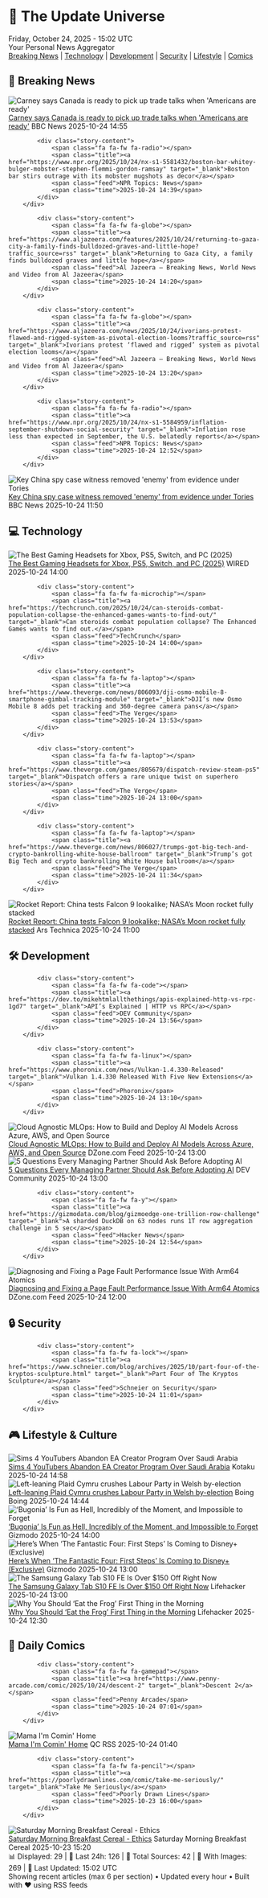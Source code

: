 <!-- Processing 54 RSS feeds at 2025-10-24 15:01:58 UTC -->
<!-- Processing: Dilbert -->
<!-- Processing: Dinosaur Comics -->
<!-- Processing: CNN Top Stories -->
<!-- Processing: CNN Breaking News -->
<!-- Processing: BBC World News -->
<!-- Processing: BBC Breaking News -->
<!-- Processing: Al Jazeera Breaking News -->
<!-- Processing: NPR News -->
<!-- Processing: CBC News -->
<!-- Error processing https://rss.cbc.ca/lineup/topstories.xml: The read operation timed out -->
<!-- Processing: Reuters Top News -->
<!-- Processing: Guardian World News -->
<!-- Processing: WIRED -->
<!-- Processing: Slashdot -->
<!-- Processing: Lobsters Python -->
<!-- Processing: Hacker News -->
<!-- Processing: Linux.com -->
<!-- Processing: Ubuntu Blog -->
<!-- Processing: GitLab Blog -->
<!-- Processing: Martin Fowler -->
<!-- Processing: Coding Horror -->
<!-- Processing: Lifehacker -->
<!-- Processing: Kotaku -->
<!-- Processing: Boing Boing -->
<!-- Generated 8 new posts out of 23 feeds processed -->
<div class="newspaper-header">
    <h1 class="newspaper-title">📰 The Update Universe</h1>
    <div class="newspaper-date">Friday, October 24, 2025 - 15:02 UTC</div>
    <div class="newspaper-subtitle">Your Personal News Aggregator</div>
</div>

<div class="newspaper-nav">
    <a href="#breaking">Breaking News</a> |
    <a href="#tech">Technology</a> |
    <a href="#dev">Development</a> |
    <a href="#security">Security</a> |
    <a href="#lifestyle">Lifestyle</a> |
    <a href="#webcomics">Comics</a>
</div>

<div class="news-section breaking-news" id="breaking">
<h2 class="section-header">🚨 Breaking News</h2>
<div class="stories-container">
<div class="story">
            <img src="https://ichef.bbci.co.uk/ace/standard/240/cpsprodpb/9c4d/live/46ab9560-b08e-11f0-9030-57c222c79f8b.jpg" alt="Carney says Canada is ready to pick up trade talks when &#x27;Americans are ready&#x27;" class="story-image" loading="lazy" onerror="this.style.display='none'">
            <div class="story-content">
                <span class="fa fa-fw fa-earth-americas"></span>
                <span class="title"><a href="https://www.bbc.com/news/articles/cdjrlmd4pmeo?at_medium=RSS&at_campaign=rss" target="_blank">Carney says Canada is ready to pick up trade talks when &#x27;Americans are ready&#x27;</a></span>
                <span class="feed">BBC News</span>
                <span class="time">2025-10-24 14:55</span>
            </div>
        </div>
<div class="story">
            
            <div class="story-content">
                <span class="fa fa-fw fa-radio"></span>
                <span class="title"><a href="https://www.npr.org/2025/10/24/nx-s1-5581432/boston-bar-whitey-bulger-mobster-stephen-flemmi-gordon-ramsay" target="_blank">Boston bar stirs outrage with its mobster mugshots as decor</a></span>
                <span class="feed">NPR Topics: News</span>
                <span class="time">2025-10-24 14:39</span>
            </div>
        </div>
<div class="story">
            
            <div class="story-content">
                <span class="fa fa-fw fa-globe"></span>
                <span class="title"><a href="https://www.aljazeera.com/features/2025/10/24/returning-to-gaza-city-a-family-finds-bulldozed-graves-and-little-hope?traffic_source=rss" target="_blank">Returning to Gaza City, a family finds bulldozed graves and little hope</a></span>
                <span class="feed">Al Jazeera – Breaking News, World News and Video from Al Jazeera</span>
                <span class="time">2025-10-24 14:20</span>
            </div>
        </div>
<div class="story">
            
            <div class="story-content">
                <span class="fa fa-fw fa-globe"></span>
                <span class="title"><a href="https://www.aljazeera.com/news/2025/10/24/ivorians-protest-flawed-and-rigged-system-as-pivotal-election-looms?traffic_source=rss" target="_blank">Ivorians protest ‘flawed and rigged’ system as pivotal election looms</a></span>
                <span class="feed">Al Jazeera – Breaking News, World News and Video from Al Jazeera</span>
                <span class="time">2025-10-24 13:20</span>
            </div>
        </div>
<div class="story">
            
            <div class="story-content">
                <span class="fa fa-fw fa-radio"></span>
                <span class="title"><a href="https://www.npr.org/2025/10/24/nx-s1-5584959/inflation-september-shutdown-social-security" target="_blank">Inflation rose less than expected in September, the U.S. belatedly reports</a></span>
                <span class="feed">NPR Topics: News</span>
                <span class="time">2025-10-24 12:52</span>
            </div>
        </div>
<div class="story">
            <img src="https://ichef.bbci.co.uk/ace/standard/240/cpsprodpb/99b2/live/668aeee0-a3b3-11f0-9871-a159926144cf.jpg" alt="Key China spy case witness removed &#x27;enemy&#x27; from evidence under Tories" class="story-image" loading="lazy" onerror="this.style.display='none'">
            <div class="story-content">
                <span class="fa fa-fw fa-flag"></span>
                <span class="title"><a href="https://www.bbc.com/news/articles/cn095n9qd87o?at_medium=RSS&at_campaign=rss" target="_blank">Key China spy case witness removed &#x27;enemy&#x27; from evidence under Tories</a></span>
                <span class="feed">BBC News</span>
                <span class="time">2025-10-24 11:50</span>
            </div>
        </div>
</div>
</div>
<div class="news-section tech-news" id="tech">
<h2 class="section-header">💻 Technology</h2>
<div class="stories-container">
<div class="story">
            <img src="https://media.wired.com/photos/682d0fa19f36acb81c1e4fcd/master/pass/Best-Gaming-Headsets.png" alt="The Best Gaming Headsets for Xbox, PS5, Switch, and PC (2025)" class="story-image" loading="lazy" onerror="this.style.display='none'">
            <div class="story-content">
                <span class="fa fa-fw fa-bolt"></span>
                <span class="title"><a href="https://www.wired.com/gallery/best-gaming-headsets/" target="_blank">The Best Gaming Headsets for Xbox, PS5, Switch, and PC (2025)</a></span>
                <span class="feed">WIRED</span>
                <span class="time">2025-10-24 14:00</span>
            </div>
        </div>
<div class="story">
            
            <div class="story-content">
                <span class="fa fa-fw fa-microchip"></span>
                <span class="title"><a href="https://techcrunch.com/2025/10/24/can-steroids-combat-population-collapse-the-enhanced-games-wants-to-find-out/" target="_blank">Can steroids combat population collapse? The Enhanced Games wants to find out.</a></span>
                <span class="feed">TechCrunch</span>
                <span class="time">2025-10-24 14:00</span>
            </div>
        </div>
<div class="story">
            
            <div class="story-content">
                <span class="fa fa-fw fa-laptop"></span>
                <span class="title"><a href="https://www.theverge.com/news/806093/dji-osmo-mobile-8-smartphone-gimbal-tracking-module" target="_blank">DJI’s new Osmo Mobile 8 adds pet tracking and 360-degree camera pans</a></span>
                <span class="feed">The Verge</span>
                <span class="time">2025-10-24 13:53</span>
            </div>
        </div>
<div class="story">
            
            <div class="story-content">
                <span class="fa fa-fw fa-laptop"></span>
                <span class="title"><a href="https://www.theverge.com/games/805679/dispatch-review-steam-ps5" target="_blank">Dispatch offers a rare unique twist on superhero stories</a></span>
                <span class="feed">The Verge</span>
                <span class="time">2025-10-24 13:00</span>
            </div>
        </div>
<div class="story">
            
            <div class="story-content">
                <span class="fa fa-fw fa-laptop"></span>
                <span class="title"><a href="https://www.theverge.com/news/806027/trumps-got-big-tech-and-crypto-bankrolling-white-house-ballroom" target="_blank">Trump’s got Big Tech and crypto bankrolling White House ballroom</a></span>
                <span class="feed">The Verge</span>
                <span class="time">2025-10-24 11:34</span>
            </div>
        </div>
<div class="story">
            <img src="https://cdn.arstechnica.net/wp-content/uploads/2025/10/artemisiistacked-500x500.jpg" alt="Rocket Report: China tests Falcon 9 lookalike; NASA’s Moon rocket fully stacked" class="story-image" loading="lazy" onerror="this.style.display='none'">
            <div class="story-content">
                <span class="fa fa-fw fa-cog"></span>
                <span class="title"><a href="https://arstechnica.com/space/2025/10/rocket-report-china-tests-falcon-9-lookalike-nasas-moon-rocket-fully-stacked/" target="_blank">Rocket Report: China tests Falcon 9 lookalike; NASA’s Moon rocket fully stacked</a></span>
                <span class="feed">Ars Technica</span>
                <span class="time">2025-10-24 11:00</span>
            </div>
        </div>
</div>
</div>
<div class="news-section dev-news" id="dev">
<h2 class="section-header">🛠️ Development</h2>
<div class="stories-container">
<div class="story">
            
            <div class="story-content">
                <span class="fa fa-fw fa-code"></span>
                <span class="title"><a href="https://dev.to/mikehtmlallthethings/apis-explained-http-vs-rpc-1gd7" target="_blank">API’s Explained | HTTP vs RPC</a></span>
                <span class="feed">DEV Community</span>
                <span class="time">2025-10-24 13:56</span>
            </div>
        </div>
<div class="story">
            
            <div class="story-content">
                <span class="fa fa-fw fa-linux"></span>
                <span class="title"><a href="https://www.phoronix.com/news/Vulkan-1.4.330-Released" target="_blank">Vulkan 1.4.330 Released With Five New Extensions</a></span>
                <span class="feed">Phoronix</span>
                <span class="time">2025-10-24 13:10</span>
            </div>
        </div>
<div class="story">
            <img src="https://dz2cdn1.dzone.com/thumbnail?fid=18709912&w=600" alt="Cloud Agnostic MLOps: How to Build and Deploy AI Models Across Azure, AWS, and Open Source" class="story-image" loading="lazy" onerror="this.style.display='none'">
            <div class="story-content">
                <span class="fa fa-fw fa-newspaper"></span>
                <span class="title"><a href="https://dzone.com/articles/cloud-agnostic-mlops-ai-model-deployment" target="_blank">Cloud Agnostic MLOps: How to Build and Deploy AI Models Across Azure, AWS, and Open Source</a></span>
                <span class="feed">DZone.com Feed</span>
                <span class="time">2025-10-24 13:00</span>
            </div>
        </div>
<div class="story">
            <img src="https://media2.dev.to/dynamic/image/width=800%2Cheight=%2Cfit=scale-down%2Cgravity=auto%2Cformat=auto/https%3A%2F%2Fdev-to-uploads.s3.amazonaws.com%2Fuploads%2Farticles%2Fyc6bfsm4k9tfupdcvrub.jpg" alt="5 Questions Every Managing Partner Should Ask Before Adopting AI" class="story-image" loading="lazy" onerror="this.style.display='none'">
            <div class="story-content">
                <span class="fa fa-fw fa-code"></span>
                <span class="title"><a href="https://dev.to/heyjoshlee/5-questions-every-managing-partner-should-ask-before-adopting-ai-57nj" target="_blank">5 Questions Every Managing Partner Should Ask Before Adopting AI</a></span>
                <span class="feed">DEV Community</span>
                <span class="time">2025-10-24 13:00</span>
            </div>
        </div>
<div class="story">
            
            <div class="story-content">
                <span class="fa fa-fw fa-y"></span>
                <span class="title"><a href="https://gizmodata.com/blog/gizmoedge-one-trillion-row-challenge" target="_blank">A sharded DuckDB on 63 nodes runs 1T row aggregation challenge in 5 sec</a></span>
                <span class="feed">Hacker News</span>
                <span class="time">2025-10-24 12:54</span>
            </div>
        </div>
<div class="story">
            <img src="https://dz2cdn1.dzone.com/thumbnail?fid=18703062&w=600" alt="Diagnosing and Fixing a Page Fault Performance Issue With Arm64 Atomics" class="story-image" loading="lazy" onerror="this.style.display='none'">
            <div class="story-content">
                <span class="fa fa-fw fa-newspaper"></span>
                <span class="title"><a href="https://dzone.com/articles/arm64-atomics-page-fault-performance-issue" target="_blank">Diagnosing and Fixing a Page Fault Performance Issue With Arm64 Atomics</a></span>
                <span class="feed">DZone.com Feed</span>
                <span class="time">2025-10-24 12:00</span>
            </div>
        </div>
</div>
</div>
<div class="news-section security-news" id="security">
<h2 class="section-header">🔒 Security</h2>
<div class="stories-container">
<div class="story">
            
            <div class="story-content">
                <span class="fa fa-fw fa-lock"></span>
                <span class="title"><a href="https://www.schneier.com/blog/archives/2025/10/part-four-of-the-kryptos-sculpture.html" target="_blank">Part Four of The Kryptos Sculpture</a></span>
                <span class="feed">Schneier on Security</span>
                <span class="time">2025-10-24 11:01</span>
            </div>
        </div>
</div>
</div>
<div class="news-section lifestyle-news" id="lifestyle">
<h2 class="section-header">🎮 Lifestyle & Culture</h2>
<div class="stories-container">
<div class="story">
            <img src="https://kotaku.com/app/uploads/2025/10/image-3-1280x720.jpg" alt="Sims 4 YouTubers Abandon EA Creator Program Over Saudi Arabia" class="story-image" loading="lazy" onerror="this.style.display='none'">
            <div class="story-content">
                <span class="fa fa-fw fa-gamepad"></span>
                <span class="title"><a href="https://kotaku.com/sims-4-youtubers-pokemon-legends-z-a-sales-2000638834" target="_blank">Sims 4 YouTubers Abandon EA Creator Program Over Saudi Arabia</a></span>
                <span class="feed">Kotaku</span>
                <span class="time">2025-10-24 14:58</span>
            </div>
        </div>
<div class="story">
            <img src="https://i0.wp.com/boingboing.net/wp-content/uploads/2025/10/shutterstock_2542323815-scaled.jpg?fit=2560%2C1742&amp;quality=60&amp;ssl=1" alt="Left-leaning Plaid Cymru crushes Labour Party in Welsh by-election" class="story-image" loading="lazy" onerror="this.style.display='none'">
            <div class="story-content">
                <span class="fa fa-fw fa-arrow-right"></span>
                <span class="title"><a href="https://boingboing.net/2025/10/24/left-leaning-plaid-cymru-crushes-labour-party-in-welsh-by-election.html" target="_blank">Left-leaning Plaid Cymru crushes Labour Party in Welsh by-election</a></span>
                <span class="feed">Boing Boing</span>
                <span class="time">2025-10-24 14:44</span>
            </div>
        </div>
<div class="story">
            <img src="https://gizmodo.com/app/uploads/2025/10/Bugonia-review-1280x853.jpg" alt="‘Bugonia’ Is Fun as Hell, Incredibly of the Moment, and Impossible to Forget" class="story-image" loading="lazy" onerror="this.style.display='none'">
            <div class="story-content">
                <span class="fa fa-fw fa-computer"></span>
                <span class="title"><a href="https://gizmodo.com/bugonia-movie-review-lanthimos-emma-stone-2000675308" target="_blank">‘Bugonia’ Is Fun as Hell, Incredibly of the Moment, and Impossible to Forget</a></span>
                <span class="feed">Gizmodo</span>
                <span class="time">2025-10-24 14:00</span>
            </div>
        </div>
<div class="story">
            <img src="https://gizmodo.com/app/uploads/2025/10/Fantastic-Four-Exclusive-1280x853.jpg" alt="Here’s When ‘The Fantastic Four: First Steps’ Is Coming to Disney+ (Exclusive)" class="story-image" loading="lazy" onerror="this.style.display='none'">
            <div class="story-content">
                <span class="fa fa-fw fa-computer"></span>
                <span class="title"><a href="https://gizmodo.com/fantastic-four-streaming-date-disney-plus-marvel-2000675878" target="_blank">Here’s When ‘The Fantastic Four: First Steps’ Is Coming to Disney+ (Exclusive)</a></span>
                <span class="feed">Gizmodo</span>
                <span class="time">2025-10-24 13:00</span>
            </div>
        </div>
<div class="story">
            <img src="https://lifehacker.com/imagery/articles/01K8AQH74SGV207J8WK25591H0/hero-image.png" alt="The Samsung Galaxy Tab S10 FE Is Over $150 Off Right Now" class="story-image" loading="lazy" onerror="this.style.display='none'">
            <div class="story-content">
                <span class="fa fa-fw fa-life-ring"></span>
                <span class="title"><a href="https://lifehacker.com/tech/samsung-galaxy-tab-s10-fe-sale?utm_medium=RSS" target="_blank">The Samsung Galaxy Tab S10 FE Is Over $150 Off Right Now</a></span>
                <span class="feed">Lifehacker</span>
                <span class="time">2025-10-24 13:00</span>
            </div>
        </div>
<div class="story">
            <img src="https://lifehacker.com/imagery/articles/01HF2GNJPPQER0BNX0MMSX8XCE/hero-image.jpg" alt="Why You Should ‘Eat the Frog’ First Thing in the Morning" class="story-image" loading="lazy" onerror="this.style.display='none'">
            <div class="story-content">
                <span class="fa fa-fw fa-life-ring"></span>
                <span class="title"><a href="https://lifehacker.com/eat-the-frog-method?utm_medium=RSS" target="_blank">Why You Should ‘Eat the Frog’ First Thing in the Morning</a></span>
                <span class="feed">Lifehacker</span>
                <span class="time">2025-10-24 12:30</span>
            </div>
        </div>
</div>
</div>
<div class="news-section webcomics-section" id="webcomics">
<h2 class="section-header">🎨 Daily Comics</h2>
<div class="stories-container">
<div class="story">
            
            <div class="story-content">
                <span class="fa fa-fw fa-gamepad"></span>
                <span class="title"><a href="https://www.penny-arcade.com/comic/2025/10/24/descent-2" target="_blank">Descent 2</a></span>
                <span class="feed">Penny Arcade</span>
                <span class="time">2025-10-24 07:01</span>
            </div>
        </div>
<div class="story">
            <img src="http://www.questionablecontent.net/comics/5686.png" alt="Mama I&#x27;m Comin&#x27; Home" class="story-image" loading="lazy" onerror="this.style.display='none'">
            <div class="story-content">
                <span class="fa fa-fw fa-music"></span>
                <span class="title"><a href="http://questionablecontent.net/view.php?comic=5686" target="_blank">Mama I&#x27;m Comin&#x27; Home</a></span>
                <span class="feed">QC RSS</span>
                <span class="time">2025-10-24 01:40</span>
            </div>
        </div>
<div class="story">
            
            <div class="story-content">
                <span class="fa fa-fw fa-pencil"></span>
                <span class="title"><a href="https://poorlydrawnlines.com/comic/take-me-seriously/" target="_blank">Take Me Seriously</a></span>
                <span class="feed">Poorly Drawn Lines</span>
                <span class="time">2025-10-23 16:00</span>
            </div>
        </div>
<div class="story">
            <img src="https://www.smbc-comics.com/comics/1761110174-20251023.png" alt="Saturday Morning Breakfast Cereal - Ethics" class="story-image" loading="lazy" onerror="this.style.display='none'">
            <div class="story-content">
                <span class="fa fa-fw fa-smile"></span>
                <span class="title"><a href="https://www.smbc-comics.com/comic/ethics-8" target="_blank">Saturday Morning Breakfast Cereal - Ethics</a></span>
                <span class="feed">Saturday Morning Breakfast Cereal</span>
                <span class="time">2025-10-23 15:20</span>
            </div>
        </div>
</div>
</div>

<div class="newspaper-footer">
    <div class="stats">
        📊 Displayed: 29 | 📅 Last 24h: 126 | 📡 Total Sources: 42 | 📸 With Images: 269 |
        🔄 Last Updated: 15:02 UTC
    </div>
    <div class="footer-note">
        Showing recent articles (max 6 per section) • Updated every hour • Built with ❤️ using RSS feeds
    </div>
</div>
